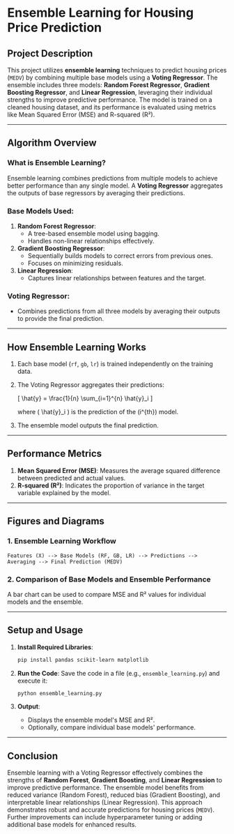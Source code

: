 # Ensemble Learning for Housing Price Prediction

## **Project Description**
This project utilizes **ensemble learning** techniques to predict housing prices (`MEDV`) by combining multiple base models using a **Voting Regressor**. The ensemble includes three models: **Random Forest Regressor**, **Gradient Boosting Regressor**, and **Linear Regression**, leveraging their individual strengths to improve predictive performance. The model is trained on a cleaned housing dataset, and its performance is evaluated using metrics like Mean Squared Error (MSE) and R-squared (R²).

---

## **Algorithm Overview**

### **What is Ensemble Learning?**
Ensemble learning combines predictions from multiple models to achieve better performance than any single model. A **Voting Regressor** aggregates the outputs of base regressors by averaging their predictions.

### **Base Models Used**:
1. **Random Forest Regressor**:
   - A tree-based ensemble model using bagging.
   - Handles non-linear relationships effectively.
2. **Gradient Boosting Regressor**:
   - Sequentially builds models to correct errors from previous ones.
   - Focuses on minimizing residuals.
3. **Linear Regression**:
   - Captures linear relationships between features and the target.

### **Voting Regressor**:
- Combines predictions from all three models by averaging their outputs to provide the final prediction.

---

## **How Ensemble Learning Works**
1. Each base model (`rf`, `gb`, `lr`) is trained independently on the training data.
2. The Voting Regressor aggregates their predictions:
   
   \[
   \hat{y} = \frac{1}{n} \sum_{i=1}^{n} \hat{y}_i
   \]
   
   where \( \hat{y}_i \) is the prediction of the \(i^{th}\) model.
3. The ensemble model outputs the final prediction.

---

## **Performance Metrics**
1. **Mean Squared Error (MSE)**: Measures the average squared difference between predicted and actual values.
2. **R-squared (R²)**: Indicates the proportion of variance in the target variable explained by the model.

---

## **Figures and Diagrams**

### **1. Ensemble Learning Workflow**
```
Features (X) --> Base Models (RF, GB, LR) --> Predictions --> Averaging --> Final Prediction (MEDV)
```

### **2. Comparison of Base Models and Ensemble Performance**
A bar chart can be used to compare MSE and R² values for individual models and the ensemble.

---

## **Setup and Usage**

1. **Install Required Libraries**:
   ```bash
   pip install pandas scikit-learn matplotlib
   ```

2. **Run the Code**:
   Save the code in a file (e.g., `ensemble_learning.py`) and execute it:
   ```bash
   python ensemble_learning.py
   ```

3. **Output**:
   - Displays the ensemble model's MSE and R².
   - Optionally, compare individual base models' performance.

---

## **Conclusion**
Ensemble learning with a Voting Regressor effectively combines the strengths of **Random Forest**, **Gradient Boosting**, and **Linear Regression** to improve predictive performance. The ensemble model benefits from reduced variance (Random Forest), reduced bias (Gradient Boosting), and interpretable linear relationships (Linear Regression). This approach demonstrates robust and accurate predictions for housing prices (`MEDV`). Further improvements can include hyperparameter tuning or adding additional base models for enhanced results.

